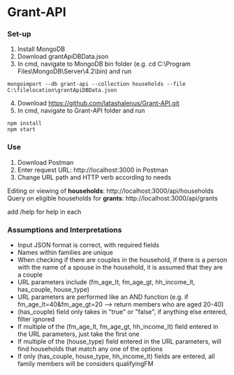 # Grant-API

### Set-up
1. Install MongoDB
2. Download grantApiDBData.json
3. In cmd,  navigate to MongoDB bin folder (e.g. cd C:\Program Files\MongoDB\Server\4.2\bin) and run

  ```
  mongoimport --db grant-api --collection households --file C:\filelocation\grantApiDBData.json
  ```
4. Download  https://github.com/latashalenus/Grant-API.git
5. In cmd,  navigate to Grant-API folder and run
```
npm install
npm start
```

### Use
1. Download Postman
2. Enter request URL:  http://localhost:3000 in Postman
3. Change URL path and HTTP verb according to needs

Editing or viewing of **households**:  http://localhost:3000/api/households
Query on eligible households for **grants**:  http://localhost:3000/api/grants

add /help for help in each

### Assumptions and Interpretations 
* Input JSON format is correct, with required fields
* Names within families are unique
* When checking if there are couples in the household, if there is a person with the name of a spouse in the household, it is assumed that they are a couple
* URL parameters include (fm_age_lt, fm_age_gt, hh_income_lt, has_couple, house_type)
* URL parameters are performed like an AND function (e.g. if fm_age_lt=40&fm_age_gt=20  --> return members who are aged 20-40)
* (has_couple) field only takes in "true" or "false", if anything else entered, filter ignored 
* If multiple of the (fm_age_lt, fm_age_gt, hh_income_lt) field entered in the URL parameters, just take the first one
* If multiple of the (house_type) field entered in the URL parameters, will find households that match any one of the options
* If only (has_couple, house_type, hh_income_lt) fields are entered, all family members will be considers qualifyingFM

